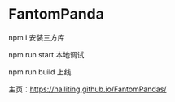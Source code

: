 # FantomPanda

npm i 安装三方库

npm run start 本地调试

npm run build 上线

主页：https://hailiting.github.io/FantomPandas/
